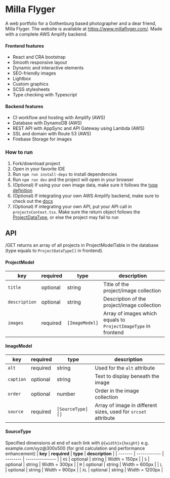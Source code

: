 # Milla Flyger

A web portfolio for a Gothenburg based photographer and a dear friend, Milla Flyger. The website is available at <https://www.millaflyger.com/>.
Made with a complete AWS Amplify backend.

#### Frontend features

- React and CRA bootstrap
- Smooth responsive layout
- Dynamic and interactive elements
- SEO-friendly images
- Lightbox
- Custom graphics
- SCSS stylesheets
- Type checking with Typescript

#### Backend features

- CI workflow and hosting with Amplify (AWS)
- Database with DynamoDB (AWS)
- REST API with AppSync and API Gateway using Lambda (AWS)
- SSL and domain with Route 53 (AWS)
- Firebase Storage for images

### How to run

1. Fork/download project
2. Open in your favorite IDE
3. Run `npm run install-deps` to install dependencies
4. Run `npm run dev` and the project will open in your browser
5. (Optional) If using your own image data, make sure it follows the [type definition](#projectmodel)
6. (Optional) If integrating your own AWS Amplify backend, make sure to check out the [docs](https://docs.amplify.aws/cli/teams/shared#sharing-projects-within-the-team)
7. (Optional) If integrating your own API, put your API call in `projectsContext.tsx`. Make sure the return object follows the [ProjectDataType](#api), or else the project may fail to run

## API

/GET returns an array of all projects in ProjectModelTable in the database (type equals to `ProjectDataType[]` in frontend).

#### ProjectModel

| **key**       | **required** | **type**       | **description**                                                |
| ------------- | ------------ | -------------- | -------------------------------------------------------------- |
| `title`       | optional     | string         | Title of the project/image collection                          |
| `description` | optional     | string         | Description of the project/image collection                    |
| `images`      | required     | `[ImageModel]` | Array of images which equals to `ProjectImageType` in frontend |

#### ImageModel

| **key**   | **required** | **type**         | **description**                                                |
| --------- | ------------ | ---------------- | -------------------------------------------------------------- |
| `alt`     | required     | string           | Used for the `alt` attribute                                   |
| `caption` | optional     | string           | Text to display beneath the image                              |
| `order`   | optional     | number           | Order in the image collection                                  |
| `source`  | required     | `[SourceType][]` | Array of image in different sizes, used for `srcset` attribute |

#### SourceType

Specified dimensions at end of each link with `@{width}x{height}` e.g. example.com/xyz@300x500 (for grid calculation and performance enhancement)
| **key** | **required** | **type** | **description** |
| ------- | ------------ | -------- | --------------- |
| `XS` | optional | string | Width = 150px |
| `S` | optional | string | Width = 300px |
| `M` | optional | string | Width = 600px |
| `L` | optional | string | Width = 900px |
| `XL` | optional | string | Width = 1200px |
